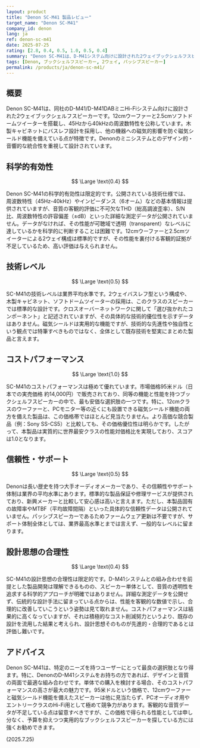 ```yaml
---
layout: product
title: "Denon SC-M41 製品レビュー"
target_name: "Denon SC-M41"
company_id: denon
lang: ja
ref: denon-sc-m41
date: 2025-07-25
rating: [2.8, 0.4, 0.5, 1.0, 0.5, 0.4]
summary: "Denon SC-M41は、D-M41システム向けに設計された2ウェイブックシェルフスピーカーです。同性能の競合製品の中で実質的に最安であり、極めて優れたコストパフォーマンスを示しますが、測定データの不足により科学的有効性の評価は限定的です。"
tags: [Denon, ブックシェルフスピーカー, 2ウェイ, パッシブスピーカー]
permalink: /products/ja/denon-sc-m41/
---
```


## 概要

Denon SC-M41は、同社のD-M41/D-M41DABミニHi-Fiシステム向けに設計された2ウェイブックシェルフスピーカーです。12cmウーファーと2.5cmソフトドームツイーターを搭載し、45Hzから40kHzの周波数特性を公称しています。木製キャビネットにバスレフ設計を採用し、他の機器への磁気的影響を防ぐ磁気シールド機能を備えている点が特徴です。Denonのミニシステムとのデザイン的・音響的な統合性を重視して設計されています。

## 科学的有効性

$$ \Large \text{0.4} $$

Denon SC-M41の科学的有効性は限定的です。公開されている技術仕様では、周波数特性（45Hz-40kHz）やインピーダンス（6オーム）などの基本情報は提供されていますが、音質の客観的評価に不可欠なTHD（総高調波歪率）、S/N比、周波数特性の許容偏差（±dB）といった詳細な測定データが公開されていません。データがなければ、その性能が可聴域で透明（transparent）なレベルに達しているかを科学的に判断することは困難です。12cmウーファーと2.5cmツイーターによる2ウェイ構成は標準的ですが、その性能を裏付ける客観的証拠が不足しているため、高い評価は与えられません。

## 技術レベル

$$ \Large \text{0.5} $$

SC-M41の技術レベルは業界平均水準です。2ウェイバスレフ型という構成や、木製キャビネット、ソフトドームツイーターの採用は、このクラスのスピーカーでは標準的な設計です。クロスオーバーネットワークに関して「選び抜かれたコンポーネント」と記述されていますが、その具体的な技術的優位性を示すデータはありません。磁気シールドは実用的な機能ですが、技術的な先進性や独自性という観点では特筆すべきものではなく、全体として既存技術を堅実にまとめた製品と言えます。

## コストパフォーマンス

$$ \Large \text{1.0} $$

SC-M41のコストパフォーマンスは極めて優れています。市場価格95米ドル（日本での実売価格 約14,000円）で販売されており、同等の機能と性能を持つブックシェルフスピーカーの中で、最も安価な選択肢の一つです。特に、12cmクラスのウーファーと、PCモニター等の近くにも設置できる磁気シールド機能の両方を備えた製品は、この価格帯ではほとんど見当たりません。より高価な競合製品（例：Sony SS-CS5）と比較しても、その価格優位性は明らかです。したがって、本製品は実質的に世界最安クラスの性能対価格比を実現しており、スコアは1.0となります。

## 信頼性・サポート

$$ \Large \text{0.5} $$

Denonは長い歴史を持つ大手オーディオメーカーであり、その信頼性やサポート体制は業界の平均水準にあります。標準的な製品保証や修理サービスが提供されており、新興メーカーと比較して安心感は高いと言えます。ただし、本製品固有の故障率やMTBF（平均故障間隔）といった具体的な信頼性データは公開されていません。パッシブスピーカーであるためファームウェア更新は不要ですが、サポート体制全体としては、業界最高水準とまでは言えず、一般的なレベルに留まります。

## 設計思想の合理性

$$ \Large \text{0.4} $$

SC-M41の設計思想の合理性は限定的です。D-M41システムとの組み合わせを前提とした製品開発は理解できるものの、スピーカー単体として、音質の透明性を追求する科学的アプローチが明確ではありません。詳細な測定データを公開せず、伝統的な設計手法に留まっている点からは、性能を客観的な数値で示し、合理的に改善していこうという姿勢は見て取れません。コストパフォーマンスは結果的に高くなっていますが、それは積極的なコスト削減努力というより、既存の設計を流用した結果と考えられ、設計思想そのものが先進的・合理的であるとは評価し難いです。

## アドバイス

Denon SC-M41は、特定のニーズを持つユーザーにとって最良の選択肢となり得ます。特に、DenonのD-M41システムをお持ちの方であれば、デザインと音質の両面で最適な組み合わせです。単体での購入を検討する場合、そのコストパフォーマンスの高さが最大の魅力です。95米ドルという価格で、12cmウーファーと磁気シールド機能を備えたスピーカーは他に見当たらず、PCオーディオ用やエントリークラスのHi-Fi用として極めて競争力があります。客観的な音質データが不足している点は留意すべきですが、この価格で得られる性能としては申し分なく、予算を抑えつつ実用的なブックシェルフスピーカーを探している方には強くお勧めできます。

(2025.7.25)
